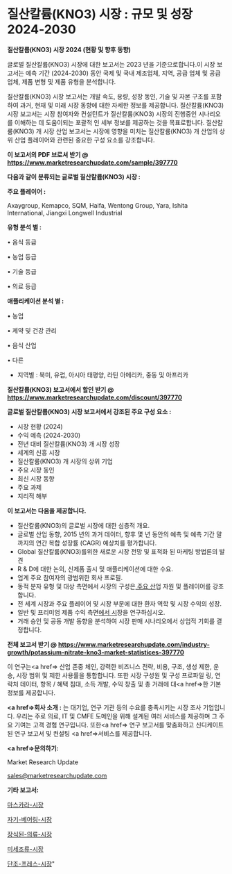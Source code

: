 # 질산칼륨(KNO3) 시장 : 규모 및 성장 2024-2030

<strong>질산칼륨(KNO3) 시장 2024 (현황 및 향후 동향)</strong>

글로벌 질산칼륨(KNO3) 시장에 대한 보고서는 2023 년을 기준으로합니다.이 시장 보고서는 예측 기간 (2024-2030) 동안 국제 및 국내 제조업체, 지역, 공급 업체 및 공급 업체, 제품 변형 및 제품 유형을 분석합니다.

질산칼륨(KNO3) 시장 보고서는 개발 속도, 용량, 성장 동인, 기술 및 자본 구조를 포함하여 과거, 현재 및 미래 시장 동향에 대한 자세한 정보를 제공합니다. 질산칼륨(KNO3) 시장 보고서는 시장 참여자와 컨설턴트가 질산칼륨(KNO3) 시장의 진행중인 시나리오를 이해하는 데 도움이되는 포괄적 인 세부 정보를 제공하는 것을 목표로합니다. 질산칼륨(KNO3) 개 시장 산업 보고서는 시장에 영향을 미치는 질산칼륨(KNO3) 개 산업의 상위 산업 플레이어와 관련된 중요한 구성 요소를 강조합니다.



<strong>이 보고서의 PDF 브로셔 받기 @ <a href=https://www.marketresearchupdate.com/sample/397770>https://www.marketresearchupdate.com/sample/397770</a></strong>



<strong>다음과 같이 분류되는 글로벌 질산칼륨(KNO3) 시장 :</strong>



<strong>주요 플레이어 :</strong>

Axaygroup, Kemapco, SQM, Haifa, Wentong Group, Yara, Ishita International, Jiangxi Longwell Industrial



<strong>유형 분석 별 :</strong>

• 음식 등급

• 농업 등급

• 기술 등급

• 의료 등급



<strong>애플리케이션 분석 별 :</strong>

• 농업

• 제약 및 건강 관리

• 음식 산업

• 다른

<ul>
  <li>지역별 : 북미, 유럽, 아시아 태평양, 라틴 아메리카, 중동 및 아프리카</li>
</ul>


<strong>질산칼륨(KNO3) 보고서에서 할인 받기 @ <a href=https://www.marketresearchupdate.com/discount/397770>https://www.marketresearchupdate.com/discount/397770</a></strong>



<strong>글로벌 질산칼륨(KNO3) 시장 보고서에서 강조된 주요 구성 요소 :</strong>
<ul>
  <li>시장 현황 (2024)</li>
  <li>수익 예측 (2024-2030)</li>
  <li>전년 대비 질산칼륨(KNO3) 개 시장 성장</li>
  <li>세계의 신흥 시장</li>
  <li>질산칼륨(KNO3) 개 시장의 상위 기업</li>
  <li>주요 시장 동인</li>
  <li>최신 시장 동향</li>
  <li>주요 과제</li>
  <li>지리적 해부</li>
</ul>


<strong>이 보고서는 다음을 제공합니다.</strong>
<ul>
  <li>질산칼륨(KNO3)의 글로벌 시장에 대한 심층적 개요.</li>
  <li>글로벌 산업 동향, 2015 년의 과거 데이터, 향후 몇 년 동안의 예측 및 예측 기간 말까지의 연간 복합 성장률 (CAGR) 예상치를 평가합니다.</li>
  <li>Global 질산칼륨(KNO3)를위한 새로운 시장 전망 및 표적화 된 마케팅 방법론의 발견</li>
  <li>R &amp; D에 대한 논의, 신제품 출시 및 애플리케이션에 대한 수요.</li>
  <li>업계 주요 참여자의 광범위한 회사 프로필.</li>
  <li>동적 분자 유형 및 대상 측면에서 시장의 구성은<a href=> 주요 산</a>업 자원 및 플레이어를 강조합니다.</li>
  <li>전 세계 시장과 주요 플레이어 및 시장 부문에 대한 환자 역학 및 시장 수익의 성장.</li>
  <li>일반 및 프리미엄 제품 수익 측면<a href=>에서 시</a>장을 연구하십시오.</li>
  <li>거래 승인 및 공동 개발 동향을 분석하여 시장 판매 시나리오에서 상업적 기회를 결정합니다.</li>
</ul>



<strong>전체 보고서 받기 @ <a href=https://www.marketresearchupdate.com/industry-growth/potassium-nitrate-kno3-market-statistices-397770>https://www.marketresearchupdate.com/industry-growth/potassium-nitrate-kno3-market-statistices-397770</a></strong>

이 연구는<a href=> 산업 존중</a> 체인, 강력한 비즈니스 전략, 비용, 구조, 생성 제한, 운송, 시장 범위 및 제한 사용률을 통합합니다. 또한 시장 구성원 및 구성 프로파일 링, 연락처 데이터, 항목 / 혜택 침대, 소득 개발, 수익 창출 및 총 거래에 대<a href=>한 기본 </a>정보를 제공합니다.



<strong><a href=>회사 소</a>개 :</strong>
는 대기업, 연구 기관 등의 수요를 충족시키는 시장 조사 기업입니다. 우리는 주로 의료, IT 및 CMFE 도메인을 위해 설계된 여러 서비스를 제공하며 그 주요 기여는 고객 경험 연구입니다. 또한<a href=> 연구 보</a>고서를 맞춤화하고 신디케이트 된 연구 보고서 및 컨설팅 <a href=>서비스</a>를 제공합니다.



<strong><a href=>문의하기:</a></strong>

Market Research Update

sales@marketresearchupdate.com



<strong>기타 보고서:</strong>

<a href=https://www.linkedin.com/pulse/마스카라-시장-규모-및-성장-2023-consumer-connection-chronicles-24-/>마스카라-시장</a>

<a href=https://www.linkedin.com/pulse/자기-베어링-시장-경쟁-분석-및-성장-잠재력-2029-consumer-connection-chronicles-24--q54if/>자기-베어링-시장</a>

<a href=https://www.linkedin.com/pulse/장식된-의류-시장-동향-및-성장-전망-survey-savvy-insights-360-analysis-1brof/>장식된-의류-시장</a>

<a href=https://www.linkedin.com/pulse/미세조류-시장-동향-및-성장-전망-market-matrix-musings-analysis-brn3f/>미세조류-시장</a>

<a href=https://www.linkedin.com/pulse/단조-프레스-시장-현재-및-미래-성장-2030-survey-spotlight-pro-24-analysis-5xhvf/>단조-프레스-시장</a>"
